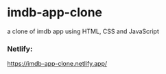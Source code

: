 # imdb-app-clone
a clone of imdb app using HTML, CSS and JavaScript

### Netlify:

https://imdb-app-clone.netlify.app/
